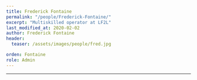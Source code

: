 ```yaml
---
title: Frederick Fontaine
permalink: "/people/Frederick-Fontaine/"
excerpt: "Multiskilled operator at LF2L"
last_modified_at: 2020-02-02
author: Frederick Fontaine
header:
  teaser: /assets/images/people/fred.jpg

orden: Fontaine
role: Admin
---
```


---